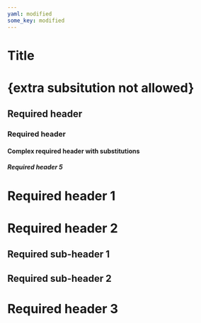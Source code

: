 ```yaml
---
yaml: modified
some_key: modified
---
```


# Title

# {extra subsitution not allowed}

## Required header

### Required header

#### Complex required header with substitutions

##### Required header 5

# Required header 1

# Required header 2

## Required sub-header 1

## Required sub-header 2

# Required header 3
